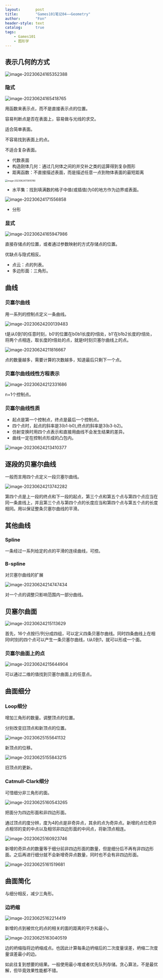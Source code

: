 ```yaml
---
layout:       post
title:        "Games101笔记04——Geometry"
author:       "Fon"
header-style: text
catalog:      true
tags:
    - Games101
    - 图形学
---
```




## 表示几何的方式

<img src="https://raw.githubusercontent.com/achmli/achmli.github.io/master/img/Games101/04/image-20230624165352388.png" alt="image-20230624165352388" style="zoom:100%;" />

### 隐式

<img src="https://raw.githubusercontent.com/achmli/achmli.github.io/master/img/Games101/04/image-20230624165418765.png" alt="image-20230624165418765" style="zoom:100%;" />

用函数来表示点，而不是直接表示点的位置。

容易判断点是否在表面上，容易做与光线的求交。

适合简单表面。

不容易找到表面上的点。

不适合复杂表面。

+ 代数表面
+ 构造刚体几何：通过几何体之间的并交补之类的运算得到复杂图形
+ 距离函数：不直接描述表面，而是描述任意一点到物体表面的最短距离

<img src="https://raw.githubusercontent.com/achmli/achmli.github.io/master/img/Games101/04/image-20230624170810190.png" alt="image-20230624170810190" style="zoom:50%;" />

+ 水平集：找到填满数的格子中值(或插值)为0的地方作为边界或表面。

<img src="https://raw.githubusercontent.com/achmli/achmli.github.io/master/img/Games101/04/image-20230624171556858.png" alt="image-20230624171556858" style="zoom:100%;" />

+ 分形

### 显式

<img src="https://raw.githubusercontent.com/achmli/achmli.github.io/master/img/Games101/04/image-20230624165947986-2.png" alt="image-20230624165947986" style="zoom:100%;" />

直接存储点的位置，或者通过参数映射的方式存储点的位置。

优缺点与隐式相反。

+ 点云：点的列表。
+ 多边形面：三角形。

## 曲线

### 贝塞尔曲线

用一系列的控制点定义一条曲线。

<img src="https://raw.githubusercontent.com/achmli/achmli.github.io/master/img/Games101/04/image-20230624200139483-2.png" alt="image-20230624200139483" style="zoom:100%;" />

t是从0到1的任意时刻，b0‘的位置在b0b1长度的t倍处，b1’在b1b2长度的t倍处，将两个点相连，取长度的t倍处的点，就是t时刻贝塞尔曲线上的点。

<img src="https://raw.githubusercontent.com/achmli/achmli.github.io/master/img/Games101/04/image-20230624211816667.png" alt="image-20230624211816667" style="zoom:100%;" />

点的数量越多，需要计算的次数越多，知道最后只剩下一个点。

### 贝塞尔曲线线性方程表示

<img src="https://raw.githubusercontent.com/achmli/achmli.github.io/master/img/Games101/04/image-20230624212331686.png" alt="image-20230624212331686" style="zoom:100%;" />

n+1个控制点。

### 贝塞尔曲线性质

+ 起点是第一个控制点，终点是最后一个控制点。
+ 四个点时，起点的斜率是3(b1-b0),终点的斜率是3(b3-b2)。
+ 仿射变换时用四个点表示和直接用曲线不会发生结果的差异。
+ 曲线一定在控制点形成的凸包内。

<img src="https://raw.githubusercontent.com/achmli/achmli.github.io/master/img/Games101/04/image-20230624213410377.png" alt="image-20230624213410377" style="zoom:100%;" />

## 逐段的贝塞尔曲线

一般而言用四个点定义一段贝塞尔曲线。

<img src="https://raw.githubusercontent.com/achmli/achmli.github.io/master/img/Games101/04/image-20230624213742282.png" alt="image-20230624213742282" style="zoom:100%;" />

第四个点是上一段的终点和下一段的起点，第三个点和第五个点与第四个点应当在同一条直线上，并且第三个点与第四个点的长度应当和第四个点与第五个点的长度相同。用以保证整条贝塞尔曲线的平滑。

## 其他曲线

### Spline

一条经过一系列给定的点的平滑的连续曲线，可控。

### B-spline

对贝塞尔曲线的扩展

<img src="https://raw.githubusercontent.com/achmli/achmli.github.io/master/img/Games101/04/image-20230624214747434.png" alt="image-20230624214747434" style="zoom:100%;" />

对一个点的调整只影响范围内一部分曲线。

## 贝塞尔曲面

<img src="https://raw.githubusercontent.com/achmli/achmli.github.io/master/img/Games101/04/image-20230624215113629.png" alt="image-20230624215113629" style="zoom:100%;" />

首先，16个点按行/列分成四组，可以定义四条贝塞尔曲线。同时四条曲线上在相同t时刻的四个点可以产生一条贝塞尔曲线，t从0到1，就可以形成一个面。

### 贝塞尔曲面上的点

<img src="https://raw.githubusercontent.com/achmli/achmli.github.io/master/img/Games101/04/image-20230624215644904.png" alt="image-20230624215644904" style="zoom:100%;" />

可以通过二维的值找到贝塞尔曲面上的任意点。

## 曲面细分

### Loop细分

增加三角形的数量。调整顶点的位置。

分别改变旧顶点和新顶点的位置。

<img src="https://raw.githubusercontent.com/achmli/achmli.github.io/master/img/Games101/04/image-20230625155641132.png" alt="image-20230625155641132" style="zoom:100%;" />

新顶点的位移。

<img src="https://raw.githubusercontent.com/achmli/achmli.github.io/master/img/Games101/04/image-20230625155843215.png" alt="image-20230625155843215" style="zoom:100%;" />

旧顶点的更新。

### Catmull-Clark细分

可惜细分非三角形的面。

<img src="https://raw.githubusercontent.com/achmli/achmli.github.io/master/img/Games101/04/image-20230625160543265.png" alt="image-20230625160543265" style="zoom:100%;" />

把面分为四边形面和非四边形面。

通过顶点的度分辨，度为4的点是非奇异点，其余的点为奇异点。新增的点位奇异点相邻的变的中点以及相邻非四边形面的中间点，将新顶点相连。

<img src="https://raw.githubusercontent.com/achmli/achmli.github.io/master/img/Games101/04/image-20230625160923746.png" alt="image-20230625160923746" style="zoom:100%;" />

新增的奇异点的数量等于细分前非四边形面的数量，但是细分后不再有非四边形面。之后再进行细分就不会新增奇异点数量，同时也不会有非四边形面。

<img src="https://raw.githubusercontent.com/achmli/achmli.github.io/master/img/Games101/04/image-20230625161519681.png" alt="image-20230625161519681" style="zoom:100%;" />

## 曲面简化

与细分相反，减少三角形。

### 边坍缩

<img src="https://raw.githubusercontent.com/achmli/achmli.github.io/master/img/Games101/04/image-20230625162214419.png" alt="image-20230625162214419" style="zoom:100%;" />

新增的点到被优化的点的相关的面的距离的平方和最小。

<img src="https://raw.githubusercontent.com/achmli/achmli.github.io/master/img/Games101/04/image-20230625163040519.png" alt="image-20230625163040519" style="zoom:100%;" />

边的坍缩指将边坍缩成点。也因此计算每条边坍缩后的二次度量误差，坍缩二次度量误差最小的边。

如此往复到想要的结果。一般使用最小堆或者优先队列存储。贪心算法，不是最优解，但毕竟效果性能都不错。
